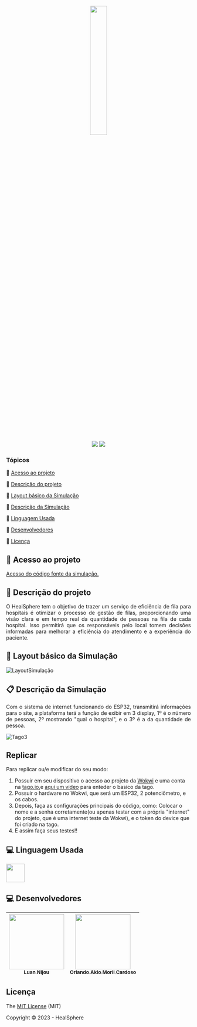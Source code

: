<p align="center" >
 <img width=30% height= 30% src="https://github.com/Luan-Nijou/GsEdge/assets/126830016/418f7f11-325f-48b4-8ca2-7e9b9c14853f"/>
</p>
<p align="center">

  <img src="http://img.shields.io/static/v1?label=License&message=MIT&color=green&style=for-the-badge"/>
  <img src="http://img.shields.io/static/v1?label=STATUS&message=EM%20DESENVOLVIMENTO&color=RED&style=for-the-badge"/>
 
</p>



### Tópicos 

:small_blue_diamond: [Acesso ao projeto](#-acesso-ao-projeto)

:small_blue_diamond: [Descrição do projeto](#-descrição-do-projeto)

:small_blue_diamond: [Layout básico da Simulação](#-layout-básico-da-simulação)

:small_blue_diamond: [Descrição da Simulação](#-descrição-da-simulação)

:small_blue_diamond: [Linguagem Usada](#-linguagem-usada)

:small_blue_diamond: [Desenvolvedores](#-desenvolvedores)

:small_blue_diamond: [Licença](#-licença)



## 📁 Acesso ao projeto

 [Acesso do código fonte da simulação.](https://github.com/Luan-Nijou/PassBy-Edge/blob/main/Code.ino)

## 📝 Descrição do projeto 

<p align="justify">
O HealSphere tem o objetivo de trazer um serviço de eficiência de fila para hospitais é otimizar o processo de gestão de filas, proporcionando uma visão clara e em tempo real da quantidade de pessoas na fila de cada hospital. Isso permitirá que os responsáveis pelo local tomem decisões informadas para melhorar a eficiência do atendimento e a experiência do paciente.
</p> 

## 🧰 Layout básico da Simulação

![LayoutSimulação](https://github.com/Luan-Nijou/GsEdge/assets/126830016/0b5191bb-58bc-46cd-ae2e-f26e1b89887c)


## 📋 Descrição da Simulação

<p align="justify">
Com o sistema de internet funcionando do ESP32, transmitirá informações para o site, a plataforma terá a função de exibir em 3 display, 1º é o número de pessoas, 2º mostrando "qual o hospital", e o 3º é a da quantidade de pessoa.
<p/>
 
![Tago3](https://github.com/Luan-Nijou/GsEdge/assets/126830016/56bdf225-7caa-4109-a4c8-fecdcc83c96b)

## Replicar 


<p align="justify">

Para replicar ou/e modificar do seu modo:

 1. Possuir em seu dispositivo o acesso ao projeto da [Wokwi](https://wokwi.com/projects/381783222963131393) e uma conta na [tago.io](https://tago.io),e [aqui um video](https://www.youtube.com/watch?v=leKi6Tt3DXI) para enteder o basico da tago.
 2. Possuir o hardware no Wokwi, que será um ESP32, 2 potenciômetro, e os cabos. 
 4. Depois, faça as configurações principais do código, como: Colocar o nome e a senha corretamente(ou apenas testar com a própria "internet" do projeto, que é uma internet teste da Wokwi), e o token do device que foi criado na tago.
 5. E assim faça seus testes!!
<p/>

## 💻 Linguagem Usada

<img src="https://www.alura.com.br/artigos/assets/formacao-linguagem-c-plus-plus/img-01.png" width=50/>


## 💻 Desenvolvedores 


| [<img src="https://i.imgur.com/ZIv3QYz.jpg" width=150 height= 150><br><sub>Luan Nijou</sub>](https://github.com/Luan-Nijou) | [<img src="" width=150 height= 150><br><sub>Orlando Akio Morii Cardoso</sub>](https://github.com/AkioMorii) |
| :---: | :---: |


## Licença 

The [MIT License]() (MIT)

Copyright :copyright: 2023 - HealSphere
